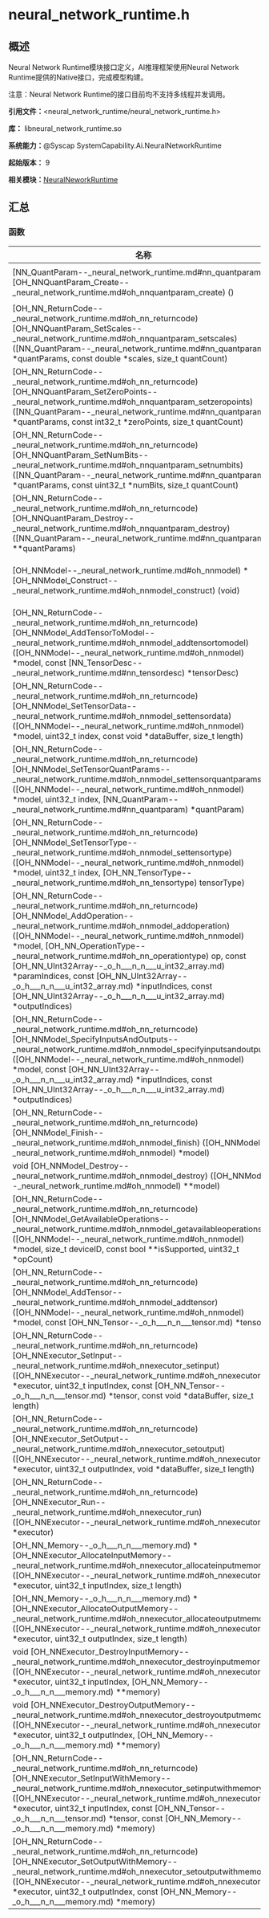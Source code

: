 # neural_network_runtime.h


## 概述

Neural Network Runtime模块接口定义，AI推理框架使用Neural Network Runtime提供的Native接口，完成模型构建。

注意：Neural Network Runtime的接口目前均不支持多线程并发调用。

**引用文件：**&lt;neural_network_runtime/neural_network_runtime.h&gt;

**库：** libneural_network_runtime.so

**系统能力：**\@Syscap SystemCapability.Ai.NeuralNetworkRuntime

**起始版本：** 9

**相关模块：**[NeuralNeworkRuntime](capi-_neural_network_runtime.md)


## 汇总


### 函数

| 名称 | 描述 | 
| -------- | -------- |
| [NN_QuantParam--_neural_network_runtime.md#nn_quantparam) \* [OH_NNQuantParam_Create--_neural_network_runtime.md#oh_nnquantparam_create) () | 创建一个[NN_QuantParam--_neural_network_runtime.md#nn_quantparam)量化参数实例。 | 
| [OH_NN_ReturnCode--_neural_network_runtime.md#oh_nn_returncode)[OH_NNQuantParam_SetScales--_neural_network_runtime.md#oh_nnquantparam_setscales) ([NN_QuantParam--_neural_network_runtime.md#nn_quantparam) \*quantParams, const double \*scales, size_t quantCount) | 设置[NN_QuantParam--_neural_network_runtime.md#nn_quantparam)的缩放系数。 | 
| [OH_NN_ReturnCode--_neural_network_runtime.md#oh_nn_returncode)[OH_NNQuantParam_SetZeroPoints--_neural_network_runtime.md#oh_nnquantparam_setzeropoints) ([NN_QuantParam--_neural_network_runtime.md#nn_quantparam) \*quantParams, const int32_t \*zeroPoints, size_t quantCount) | 设置[NN_QuantParam--_neural_network_runtime.md#nn_quantparam)的零点。 | 
| [OH_NN_ReturnCode--_neural_network_runtime.md#oh_nn_returncode)[OH_NNQuantParam_SetNumBits--_neural_network_runtime.md#oh_nnquantparam_setnumbits) ([NN_QuantParam--_neural_network_runtime.md#nn_quantparam) \*quantParams, const uint32_t \*numBits, size_t quantCount) | 设置[NN_QuantParam--_neural_network_runtime.md#nn_quantparam)的量化位数。 | 
| [OH_NN_ReturnCode--_neural_network_runtime.md#oh_nn_returncode)[OH_NNQuantParam_Destroy--_neural_network_runtime.md#oh_nnquantparam_destroy) ([NN_QuantParam--_neural_network_runtime.md#nn_quantparam) \*\*quantParams) | 销毁[NN_QuantParam--_neural_network_runtime.md#nn_quantparam)实例。 | 
| [OH_NNModel--_neural_network_runtime.md#oh_nnmodel) \* [OH_NNModel_Construct--_neural_network_runtime.md#oh_nnmodel_construct) (void) | 创建[OH_NNModel--_neural_network_runtime.md#oh_nnmodel)类型的模型实例，搭配OH_NNModel模块提供的其他接口，完成模型实例的构造。 | 
| [OH_NN_ReturnCode--_neural_network_runtime.md#oh_nn_returncode)[OH_NNModel_AddTensorToModel--_neural_network_runtime.md#oh_nnmodel_addtensortomodel) ([OH_NNModel--_neural_network_runtime.md#oh_nnmodel) \*model, const [NN_TensorDesc--_neural_network_runtime.md#nn_tensordesc) \*tensorDesc) | 向模型实例中添加张量。 | 
| [OH_NN_ReturnCode--_neural_network_runtime.md#oh_nn_returncode)[OH_NNModel_SetTensorData--_neural_network_runtime.md#oh_nnmodel_settensordata) ([OH_NNModel--_neural_network_runtime.md#oh_nnmodel) \*model, uint32_t index, const void \*dataBuffer, size_t length) | 设置张量的数值。 | 
| [OH_NN_ReturnCode--_neural_network_runtime.md#oh_nn_returncode)[OH_NNModel_SetTensorQuantParams--_neural_network_runtime.md#oh_nnmodel_settensorquantparams) ([OH_NNModel--_neural_network_runtime.md#oh_nnmodel) \*model, uint32_t index, [NN_QuantParam--_neural_network_runtime.md#nn_quantparam) \*quantParam) | 设置张量的量化参数，参考[NN_QuantParam--_neural_network_runtime.md#nn_quantparam)。 | 
| [OH_NN_ReturnCode--_neural_network_runtime.md#oh_nn_returncode)[OH_NNModel_SetTensorType--_neural_network_runtime.md#oh_nnmodel_settensortype) ([OH_NNModel--_neural_network_runtime.md#oh_nnmodel) \*model, uint32_t index, [OH_NN_TensorType--_neural_network_runtime.md#oh_nn_tensortype) tensorType) | 设置张量的类型，参考[OH_NN_TensorType--_neural_network_runtime.md#oh_nn_tensortype)。 | 
| [OH_NN_ReturnCode--_neural_network_runtime.md#oh_nn_returncode)[OH_NNModel_AddOperation--_neural_network_runtime.md#oh_nnmodel_addoperation) ([OH_NNModel--_neural_network_runtime.md#oh_nnmodel) \*model, [OH_NN_OperationType--_neural_network_runtime.md#oh_nn_operationtype) op, const [OH_NN_UInt32Array--_o_h___n_n___u_int32_array.md) \*paramIndices, const [OH_NN_UInt32Array--_o_h___n_n___u_int32_array.md) \*inputIndices, const [OH_NN_UInt32Array--_o_h___n_n___u_int32_array.md) \*outputIndices) | 向模型实例中添加算子。 | 
| [OH_NN_ReturnCode--_neural_network_runtime.md#oh_nn_returncode)[OH_NNModel_SpecifyInputsAndOutputs--_neural_network_runtime.md#oh_nnmodel_specifyinputsandoutputs) ([OH_NNModel--_neural_network_runtime.md#oh_nnmodel) \*model, const [OH_NN_UInt32Array--_o_h___n_n___u_int32_array.md) \*inputIndices, const [OH_NN_UInt32Array--_o_h___n_n___u_int32_array.md) \*outputIndices) | 指定模型的输入和输出张量的索引值。 | 
| [OH_NN_ReturnCode--_neural_network_runtime.md#oh_nn_returncode)[OH_NNModel_Finish--_neural_network_runtime.md#oh_nnmodel_finish) ([OH_NNModel--_neural_network_runtime.md#oh_nnmodel) \*model) | 完成模型构图。 | 
| void [OH_NNModel_Destroy--_neural_network_runtime.md#oh_nnmodel_destroy) ([OH_NNModel--_neural_network_runtime.md#oh_nnmodel) \*\*model) | 销毁模型实例。 | 
| [OH_NN_ReturnCode--_neural_network_runtime.md#oh_nn_returncode)[OH_NNModel_GetAvailableOperations--_neural_network_runtime.md#oh_nnmodel_getavailableoperations) ([OH_NNModel--_neural_network_runtime.md#oh_nnmodel) \*model, size_t deviceID, const bool \*\*isSupported, uint32_t \*opCount) | 查询硬件对模型内所有算子的支持情况，通过布尔值序列指示支持情况。 | 
| [OH_NN_ReturnCode--_neural_network_runtime.md#oh_nn_returncode)[OH_NNModel_AddTensor--_neural_network_runtime.md#oh_nnmodel_addtensor) ([OH_NNModel--_neural_network_runtime.md#oh_nnmodel) \*model, const [OH_NN_Tensor--_o_h___n_n___tensor.md) \*tensor) | 向模型实例中添加张量。 | 
| [OH_NN_ReturnCode--_neural_network_runtime.md#oh_nn_returncode)[OH_NNExecutor_SetInput--_neural_network_runtime.md#oh_nnexecutor_setinput) ([OH_NNExecutor--_neural_network_runtime.md#oh_nnexecutor) \*executor, uint32_t inputIndex, const [OH_NN_Tensor--_o_h___n_n___tensor.md) \*tensor, const void \*dataBuffer, size_t length) | 设置模型单个输入的数据。 | 
| [OH_NN_ReturnCode--_neural_network_runtime.md#oh_nn_returncode)[OH_NNExecutor_SetOutput--_neural_network_runtime.md#oh_nnexecutor_setoutput) ([OH_NNExecutor--_neural_network_runtime.md#oh_nnexecutor) \*executor, uint32_t outputIndex, void \*dataBuffer, size_t length) | 设置模型单个输出的内存。 | 
| [OH_NN_ReturnCode--_neural_network_runtime.md#oh_nn_returncode)[OH_NNExecutor_Run--_neural_network_runtime.md#oh_nnexecutor_run) ([OH_NNExecutor--_neural_network_runtime.md#oh_nnexecutor) \*executor) | 执行推理。 | 
| [OH_NN_Memory--_o_h___n_n___memory.md) \* [OH_NNExecutor_AllocateInputMemory--_neural_network_runtime.md#oh_nnexecutor_allocateinputmemory) ([OH_NNExecutor--_neural_network_runtime.md#oh_nnexecutor) \*executor, uint32_t inputIndex, size_t length) | 在硬件上为单个输入申请共享内存。 | 
| [OH_NN_Memory--_o_h___n_n___memory.md) \* [OH_NNExecutor_AllocateOutputMemory--_neural_network_runtime.md#oh_nnexecutor_allocateoutputmemory) ([OH_NNExecutor--_neural_network_runtime.md#oh_nnexecutor) \*executor, uint32_t outputIndex, size_t length) | 在硬件上为单个输出申请共享内存。 | 
| void [OH_NNExecutor_DestroyInputMemory--_neural_network_runtime.md#oh_nnexecutor_destroyinputmemory) ([OH_NNExecutor--_neural_network_runtime.md#oh_nnexecutor) \*executor, uint32_t inputIndex, [OH_NN_Memory--_o_h___n_n___memory.md) \*\*memory) | 释放[OH_NN_Memory--_o_h___n_n___memory.md)实例指向的输入内存。 | 
| void [OH_NNExecutor_DestroyOutputMemory--_neural_network_runtime.md#oh_nnexecutor_destroyoutputmemory) ([OH_NNExecutor--_neural_network_runtime.md#oh_nnexecutor) \*executor, uint32_t outputIndex, [OH_NN_Memory--_o_h___n_n___memory.md) \*\*memory) | 释放[OH_NN_Memory--_o_h___n_n___memory.md)实例指向的输出内存。 | 
| [OH_NN_ReturnCode--_neural_network_runtime.md#oh_nn_returncode)[OH_NNExecutor_SetInputWithMemory--_neural_network_runtime.md#oh_nnexecutor_setinputwithmemory) ([OH_NNExecutor--_neural_network_runtime.md#oh_nnexecutor) \*executor, uint32_t inputIndex, const [OH_NN_Tensor--_o_h___n_n___tensor.md) \*tensor, const [OH_NN_Memory--_o_h___n_n___memory.md) \*memory) | 将[OH_NN_Memory--_o_h___n_n___memory.md)实例指向的硬件共享内存，并指定为单个输入使用的内存。 | 
| [OH_NN_ReturnCode--_neural_network_runtime.md#oh_nn_returncode)[OH_NNExecutor_SetOutputWithMemory--_neural_network_runtime.md#oh_nnexecutor_setoutputwithmemory) ([OH_NNExecutor--_neural_network_runtime.md#oh_nnexecutor) \*executor, uint32_t outputIndex, const [OH_NN_Memory--_o_h___n_n___memory.md) \*memory) | 将[OH_NN_Memory--_o_h___n_n___memory.md)实例指向的硬件共享内存，并指定为单个输出使用的内存。 | 
